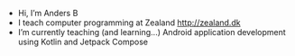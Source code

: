 - Hi, I’m Anders B
- I teach computer programming at Zealand http://zealand.dk
- I’m currently teaching (and learning...)  Android application development using Kotlin and Jetpack Compose
